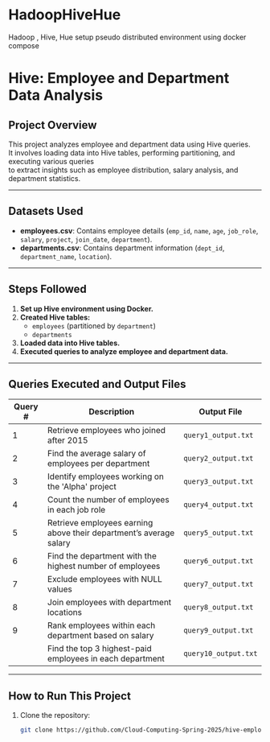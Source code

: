 # HadoopHiveHue
Hadoop , Hive, Hue setup pseudo distributed  environment  using docker compose
# Hive: Employee and Department Data Analysis

##  Project Overview
This project analyzes employee and department data using Hive queries.  
It involves loading data into Hive tables, performing partitioning, and executing various queries  
to extract insights such as employee distribution, salary analysis, and department statistics.

---

##  Datasets Used
- **employees.csv**: Contains employee details (`emp_id`, `name`, `age`, `job_role`, `salary`, `project`, `join_date`, `department`).
- **departments.csv**: Contains department information (`dept_id`, `department_name`, `location`).

---

##  Steps Followed
1. **Set up Hive environment using Docker.**
2. **Created Hive tables:**
   - `employees` (partitioned by `department`)
   - `departments`
3. **Loaded data into Hive tables.**
4. **Executed queries to analyze employee and department data.**

---

##  Queries Executed and Output Files
| Query # | Description | Output File |
|---------|------------|-------------|
| 1️ | Retrieve employees who joined after 2015 | `query1_output.txt` |
| 2️ | Find the average salary of employees per department | `query2_output.txt` |
| 3️ | Identify employees working on the 'Alpha' project | `query3_output.txt` |
| 4️ | Count the number of employees in each job role | `query4_output.txt` |
| 5️ | Retrieve employees earning above their department’s average salary | `query5_output.txt` |
| 6️ | Find the department with the highest number of employees | `query6_output.txt` |
| 7️ | Exclude employees with NULL values | `query7_output.txt` |
| 8️ | Join employees with department locations | `query8_output.txt` |
| 9️ | Rank employees within each department based on salary | `query9_output.txt` |
|  | Find the top 3 highest-paid employees in each department | `query10_output.txt` |

---

## How to Run This Project
1. Clone the repository:
   ```bash
   git clone https://github.com/Cloud-Computing-Spring-2025/hive-employee-data-analysis-bhanukocherla.git

